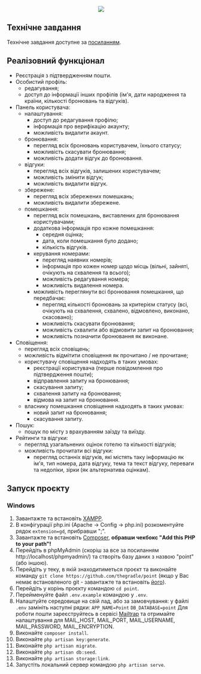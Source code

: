 <p align="center"><img src="https://i.imgur.com/Zx8TaXU.png"></p>

## Технічне завдання

Технічне завдання доступне за <a href="https://drive.google.com/file/d/1Y6cBiPucx_-FmD469jM1qjghOZdHH9dM/view" target="_blank">посиланням</a>.

## Реалізовний функціонал

- Реєстрація з підтвердженням пошти.
- Особистий профіль:
  - редагування;
  - доступ до інформації інших профілів (ім'я, дати народження та країни, кількості бронювань та відгуків).
- Панель користувача:
  - налаштування:
    - доступ до редагування профілю;
    - інформація про верифікацію акаунту;
    - можливість видалити акаунт.
  - бронювання:
    - перегляд всіх бронювань користувачем, їхнього статусу;
    - можливість скасувати бронювання;
    - можливість додати відгук до бронювання.
  - відгуки:
    - перегляд всіх відгуків, залишених користувачем;
    - можливість змінити відгук;
    - можливість видалити відгук.
  - збережене:
    - перегляд всіх збережених помешкань;
    - можливість видалити збережене.
  - помешкання:
    - перегляд всіх помешкань, виставлених для бронювання користувачами;
    - додаткова інформація про кожне помешкання:
      - середня оцінка;
      - дата, коли помешкання було додано;
      - кількість відгуків.
    - керування номерами:
      - перегляд наявних номерів;
      - інформація про кожен номер щодо місць (вільні, зайняті, очікують на схвалення та всього);
      - можливість редагування номера;
      - можливість видалення номера.
    - можливість переглянути всі бронювання помешкання, що передбачає:
      - перегляд кількості бронювань за критерієм статусу (всі, очікують на схвалення, схвалено, відмовлено, виконано, скасовано);
      - можливість скасувати бронювання;
      - можливість схвалити або відмовити запит на бронювання;
      - можливість позначити бронювання як виконане.
- Сповіщення:
  - перегляд всіх сповіщень;
  - можливість відмітити сповіщення як прочитано / не прочитане;
  - користувачу сповіщення надходять в таких умовах:
    - реєстрації користувача (перше повідомлення про підтвердження пошти);
    - відправлення запиту на бронювання;
    - скасування запиту;
    - схвалення запиту на бронювання;
    - відмова на запит на бронювання.
  - власнику помешкання сповіщення надходять в таких умовах:
    - новий запит на бронювання;
    - скасування запиту.
- Пошук:
  - пошук по місту з врахуванням заїзду та виїзду.
- Рейтинги та відгуки:
  - перегляд узагальнених оцінок готелю та кількості відгуків;
  - можливість прочитати всі відгуки:
    - перегляд останніх відгуків, які містять таку інформацію як ім'я, тип номера, дата відгуку, тема та текст відгуку, переваги та недоліки, зірки (як альтернатива оцінкам).

## Запуск проєкту 

### Windows

1. Завантажте та встановіть <a href="https://www.apachefriends.org/index.html" target="_blank">XAMPP</a>.
2. В конфігурації php.ini (Apache -> Config -> php.ini) розкоментуйте рядок `extension=gd`, прибравши ";".
3. Завантажте та встановіть <a href="https://getcomposer.org/download/" target="_blank">Composer</a>, **обравши чекбокс "Add this PHP to your path"!**
4. Перейдіть в phpMyAdmin (скоріш за все за посиланням http://localhost/phpmyadmin/) та створіть базу даних з назвою "point" (або іншою).
5. Перейдіть у теку, в якій знаходитиметься проєкт та виконайте команду `git clone https://github.com/thegradle/point` (якщо у Вас немає встановленого git - завантажте та встановіть <a href="https://git-scm.com/downloads" target="_blank">його</a>).
6. Перейдіть у корінь проєкту командою `cd point`.
7. Перейменуйте файл `.env.example` командою у `.env`.
8. Налаштуйте середовище на свій лад, або за замовчування: у файлі `.env` замініть наступні рядки:
`APP_NAME=Point`
`DB_DATABASE=point`
Для роботи пошти зареєструйтесь в сервісі <a href="https://mailtrap.io/" target="_blank">Mailtrap</a> та отримайте налаштування для MAIL_HOST, MAIL_PORT, MAIL_USERNAME, MAIL_PASSWORD, MAIL_ENCRYPTION.
10. Виконайте `composer install`.
11. Виконайте `php artisan key:generate`.
12. Виконайте `php artisan migrate`.
13. Виконайте `php artisan db:seed`.
14. Виконайте `php artisan storage:link`.
15. Запустіть локальний сервер командою `php artisan serve`.
